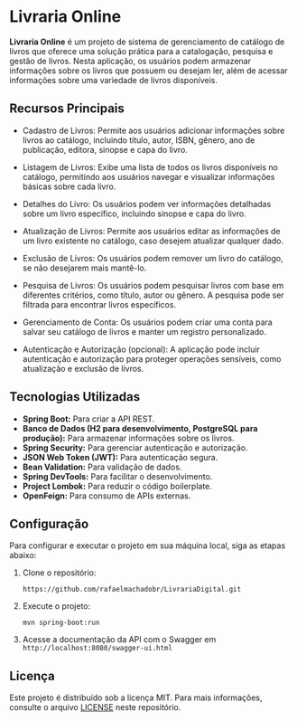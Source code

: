# Livraria Online

**Livraria Online** é um projeto de sistema de gerenciamento de catálogo de livros que oferece uma solução prática para a catalogação, pesquisa e gestão de livros. Nesta aplicação, os usuários podem armazenar informações sobre os livros que possuem ou desejam ler, além de acessar informações sobre uma variedade de livros disponíveis.

## Recursos Principais

- Cadastro de Livros: Permite aos usuários adicionar informações sobre livros ao catálogo, incluindo título, autor, ISBN, gênero, ano de publicação, editora, sinopse e capa do livro.

- Listagem de Livros: Exibe uma lista de todos os livros disponíveis no catálogo, permitindo aos usuários navegar e visualizar informações básicas sobre cada livro.

- Detalhes do Livro: Os usuários podem ver informações detalhadas sobre um livro específico, incluindo sinopse e capa do livro.

- Atualização de Livros: Permite aos usuários editar as informações de um livro existente no catálogo, caso desejem atualizar qualquer dado.

- Exclusão de Livros: Os usuários podem remover um livro do catálogo, se não desejarem mais mantê-lo.

- Pesquisa de Livros: Os usuários podem pesquisar livros com base em diferentes critérios, como título, autor ou gênero. A pesquisa pode ser filtrada para encontrar livros específicos.

- Gerenciamento de Conta: Os usuários podem criar uma conta para salvar seu catálogo de livros e manter um registro personalizado.

- Autenticação e Autorização (opcional): A aplicação pode incluir autenticação e autorização para proteger operações sensíveis, como atualização e exclusão de livros.

## Tecnologias Utilizadas

- **Spring Boot:** Para criar a API REST.
- **Banco de Dados (H2 para desenvolvimento, PostgreSQL para produção):** Para armazenar informações sobre os livros.
- **Spring Security:** Para gerenciar autenticação e autorização.
- **JSON Web Token (JWT):** Para autenticação segura.
- **Bean Validation:** Para validação de dados.
- **Spring DevTools:** Para facilitar o desenvolvimento.
- **Project Lombok:** Para reduzir o código boilerplate.
- **OpenFeign:** Para consumo de APIs externas.

## Configuração

Para configurar e executar o projeto em sua máquina local, siga as etapas abaixo:

1. Clone o repositório:

   ```shell
   https://github.com/rafaelmachadobr/LivrariaDigital.git

2. Execute o projeto:

   ```shell
   mvn spring-boot:run

3. Acesse a documentação da API com o Swagger em ```http://localhost:8080/swagger-ui.html```

## Licença

Este projeto é distribuído sob a licença MIT. Para mais informações, consulte o arquivo [LICENSE](LICENSE) neste repositório.
